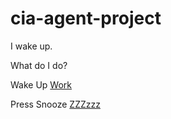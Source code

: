 # cia-agent-project

I wake up. 

What do I do?

Wake Up [Work](https://github.com/jenniferl1981/cia-agent-project/blob/main/Morning/wake-up/go-to-work.md)

Press Snooze [ZZZzzz](https://github.com/jenniferl1981/cia-agent-project/blob/main/Morning/press-snooze/snooze.md)
